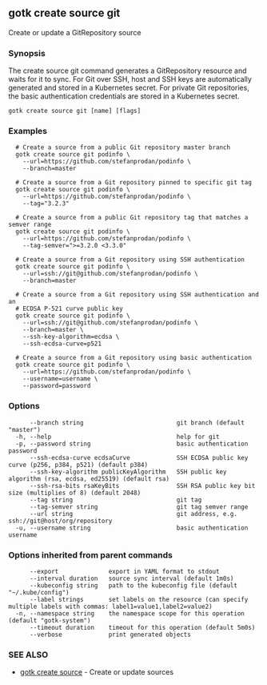 ## gotk create source git

Create or update a GitRepository source

### Synopsis


The create source git command generates a GitRepository resource and waits for it to sync.
For Git over SSH, host and SSH keys are automatically generated and stored in a Kubernetes secret.
For private Git repositories, the basic authentication credentials are stored in a Kubernetes secret.

```
gotk create source git [name] [flags]
```

### Examples

```
  # Create a source from a public Git repository master branch
  gotk create source git podinfo \
    --url=https://github.com/stefanprodan/podinfo \
    --branch=master

  # Create a source from a Git repository pinned to specific git tag
  gotk create source git podinfo \
    --url=https://github.com/stefanprodan/podinfo \
    --tag="3.2.3"

  # Create a source from a public Git repository tag that matches a semver range
  gotk create source git podinfo \
    --url=https://github.com/stefanprodan/podinfo \
    --tag-semver=">=3.2.0 <3.3.0"

  # Create a source from a Git repository using SSH authentication
  gotk create source git podinfo \
    --url=ssh://git@github.com/stefanprodan/podinfo \
    --branch=master

  # Create a source from a Git repository using SSH authentication and an
  # ECDSA P-521 curve public key
  gotk create source git podinfo \
    --url=ssh://git@github.com/stefanprodan/podinfo \
    --branch=master \
    --ssh-key-algorithm=ecdsa \
    --ssh-ecdsa-curve=p521

  # Create a source from a Git repository using basic authentication
  gotk create source git podinfo \
    --url=https://github.com/stefanprodan/podinfo \
    --username=username \
    --password=password

```

### Options

```
      --branch string                          git branch (default "master")
  -h, --help                                   help for git
  -p, --password string                        basic authentication password
      --ssh-ecdsa-curve ecdsaCurve             SSH ECDSA public key curve (p256, p384, p521) (default p384)
      --ssh-key-algorithm publicKeyAlgorithm   SSH public key algorithm (rsa, ecdsa, ed25519) (default rsa)
      --ssh-rsa-bits rsaKeyBits                SSH RSA public key bit size (multiplies of 8) (default 2048)
      --tag string                             git tag
      --tag-semver string                      git tag semver range
      --url string                             git address, e.g. ssh://git@host/org/repository
  -u, --username string                        basic authentication username
```

### Options inherited from parent commands

```
      --export              export in YAML format to stdout
      --interval duration   source sync interval (default 1m0s)
      --kubeconfig string   path to the kubeconfig file (default "~/.kube/config")
      --label strings       set labels on the resource (can specify multiple labels with commas: label1=value1,label2=value2)
  -n, --namespace string    the namespace scope for this operation (default "gotk-system")
      --timeout duration    timeout for this operation (default 5m0s)
      --verbose             print generated objects
```

### SEE ALSO

* [gotk create source](gotk_create_source.md)	 - Create or update sources


